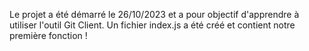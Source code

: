 Le projet a été démarré le 26/10/2023 et a pour objectif d'apprendre à utiliser l'outil Git Client.
Un fichier index.js a été créé et contient notre première fonction !